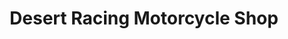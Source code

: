---
title: "Desert Racing Motorcycle Shop"
url: /miraflores/desert-racing-motorcycle-shop/
shop: Motorrad
---